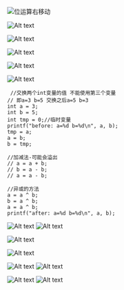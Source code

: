 ![位运算右移动](image.png)

![Alt text](image-1.png)

![Alt text](image-2.png)

![Alt text](image-3.png)

![Alt text](image-4.png)


![Alt text](image-6.png)

     //交换两个int变量的值 不能使用第三个变量
    // 即a=3 b=5 交换之后a=5 b=3
    int a = 3;
    int b = 5;
    int tmp = 0;//临时变量
    printf("before: a=%d b=%d\n", a, b);
    tmp = a;
    a = b;
    b = tmp;

    //加减法-可能会溢出
    // a = a + b;
    // b = a - b;
    // a = a - b;

    //异或的方法
    a = a ^ b;
    b = a ^ b;
    a = a ^ b;
    printf("after: a=%d b=%d\n", a, b);



![Alt text](image-7.png)
![Alt text](image-8.png)

![Alt text](image-9.png)

![Alt text](image-10.png)

![Alt text](image-11.png)
![Alt text](image-12.png)

![Alt text](image-13.png)
![Alt text](image-14.png)